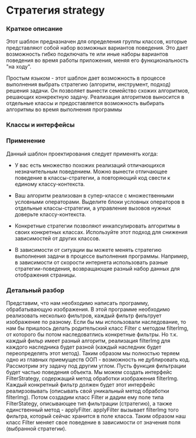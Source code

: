 # Стратегия strategy
### Краткое описание
Этот шаблон предназначен для определения группы классов, которые представляют собой набор возможных вариантов поведения. Это дает возможность гибко подключать те или
иные наборы вариантов поведения во время работы приложения, меняя его функциональность "на ходу".

Простым языком - этот шаблон дает возможность в процессе выполнения выбрать стратегию (алгоритм, инструмент, подход) решения задачи. Он позволяет вынести семейство схожих алгоритмов, решающих конкректную задачу. Реализация алгоритмов выносится в отдельные классы и предоставляется возможность выбирать алгоритмы во время выполнения программы

### Классы и интерфейсы


### Применение 
Данный шаблон проектирования следует применять когда:
- У вас есть множество похожих реализаций отличающихся незначительным поведением. Можно вынести отличающее поведение в классы-стратегии, а повторяющий код свести к единому классу-контекста. 

- Ваш алгоритм реализован в супер-классе с множественными условными операторами. Выделите блоки условных операторов в отдельные классы-стратегии, а управление вызовов нужных доверьте классу-контекста. 

- Конкретные стратегии позволяют инкапсулировать алгоритмы в своих конкретных классах. Используйте этот подход для снижения зависимостей от других классов. 

- В зависимости от ситуации вы можете менять стратегию выполнения задачи в процессе выполнения программы. Например, в зависимости от скорости интернета использовать разные стратегии-поведения, возвращающие разный набор данных для отображения страницы.

### Детальный разбор
Представим, что нам необходимо написать программу, обрабатывающую изображения. В этой программе необходимо реализовать несколько фильтров, каждый фильтр фильтрует изображение по разному. Если бы мы использовали наследование, то нам бы пришлось делать родительский класс Filter с методом filterImg, от которого бы потом наследоватлись конкретные фильтры. Но т.к. каждый фильр имеет разный алгоритм, реализация filterImg для каждого наследника будет разной (каждый наследник будет переопределять этот метод). Таким образом мы полностью теряем одно из главных приемуществ ООП - возможность не дублировать код. Рассмотрим эту задачу под другим углом. Пусть функция фильтрации будет частью поведения объекта. Мы можем создать интерфейс FilterStrategy, содержащий метод обработки изображения filterImg. Каждый конкретный фильтр должен будет этот интерфейс реалирзовывать (описывать свой уникальный метод обработки filterImg). Потом создадим класс Filter и дадим ему поле типа FilterStategy, описывающее тип фильтрации (стратегию), а также единственный метод - applyFilter. applyFilter вызывает filterImg того фильтра, который сейчас хранится в поле класса. Таким образом наш класс Filter  меняет свое поведение в зависимости от значения поля (выбранной стратегии).
